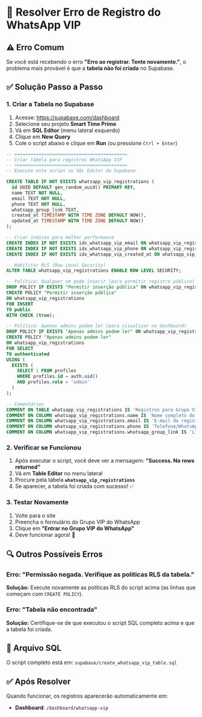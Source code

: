 # 🔧 Resolver Erro de Registro do WhatsApp VIP

## ⚠️ Erro Comum

Se você está recebendo o erro **"Erro ao registrar. Tente novamente."**, o problema mais provável é que a **tabela não foi criada** no Supabase.

## ✅ Solução Passo a Passo

### 1. Criar a Tabela no Supabase

1. Acesse: https://supabase.com/dashboard
2. Selecione seu projeto **Smart Time Prime**
3. Vá em **SQL Editor** (menu lateral esquerdo)
4. Clique em **New Query**
5. Cole o script abaixo e clique em **Run** (ou pressione `Ctrl + Enter`)

```sql
-- ==========================================
-- Criar tabela para registros WhatsApp VIP
-- ==========================================
-- Execute este script no SQL Editor do Supabase

CREATE TABLE IF NOT EXISTS whatsapp_vip_registrations (
  id UUID DEFAULT gen_random_uuid() PRIMARY KEY,
  name TEXT NOT NULL,
  email TEXT NOT NULL,
  phone TEXT NOT NULL,
  whatsapp_group_link TEXT,
  created_at TIMESTAMP WITH TIME ZONE DEFAULT NOW(),
  updated_at TIMESTAMP WITH TIME ZONE DEFAULT NOW()
);

-- Criar índices para melhor performance
CREATE INDEX IF NOT EXISTS idx_whatsapp_vip_email ON whatsapp_vip_registrations(email);
CREATE INDEX IF NOT EXISTS idx_whatsapp_vip_phone ON whatsapp_vip_registrations(phone);
CREATE INDEX IF NOT EXISTS idx_whatsapp_vip_created_at ON whatsapp_vip_registrations(created_at DESC);

-- Habilitar RLS (Row Level Security)
ALTER TABLE whatsapp_vip_registrations ENABLE ROW LEVEL SECURITY;

-- Política: Qualquer um pode inserir (para permitir registro público)
DROP POLICY IF EXISTS "Permitir inserção pública" ON whatsapp_vip_registrations;
CREATE POLICY "Permitir inserção pública"
ON whatsapp_vip_registrations
FOR INSERT
TO public
WITH CHECK (true);

-- Política: Apenas admins podem ler (para visualizar no dashboard)
DROP POLICY IF EXISTS "Apenas admins podem ler" ON whatsapp_vip_registrations;
CREATE POLICY "Apenas admins podem ler"
ON whatsapp_vip_registrations
FOR SELECT
TO authenticated
USING (
  EXISTS (
    SELECT 1 FROM profiles
    WHERE profiles.id = auth.uid()
    AND profiles.role = 'admin'
  )
);

-- Comentários
COMMENT ON TABLE whatsapp_vip_registrations IS 'Registros para Grupo VIP do WhatsApp';
COMMENT ON COLUMN whatsapp_vip_registrations.name IS 'Nome completo do registrado';
COMMENT ON COLUMN whatsapp_vip_registrations.email IS 'E-mail do registrado';
COMMENT ON COLUMN whatsapp_vip_registrations.phone IS 'Telefone/WhatsApp do registrado';
COMMENT ON COLUMN whatsapp_vip_registrations.whatsapp_group_link IS 'Link do grupo WhatsApp (opcional, pode ser configurado depois)';
```

### 2. Verificar se Funcionou

1. Após executar o script, você deve ver a mensagem: **"Success. No rows returned"**
2. Vá em **Table Editor** no menu lateral
3. Procure pela tabela **`whatsapp_vip_registrations`**
4. Se aparecer, a tabela foi criada com sucesso! ✅

### 3. Testar Novamente

1. Volte para o site
2. Preencha o formulário do Grupo VIP do WhatsApp
3. Clique em **"Entrar no Grupo VIP do WhatsApp"**
4. Deve funcionar agora! 🎉

## 🔍 Outros Possíveis Erros

### Erro: "Permissão negada. Verifique as políticas RLS da tabela."

**Solução:** Execute novamente as políticas RLS do script acima (as linhas que começam com `CREATE POLICY`).

### Erro: "Tabela não encontrada"

**Solução:** Certifique-se de que executou o script SQL completo acima e que a tabela foi criada.

## 📝 Arquivo SQL

O script completo está em: `supabase/create_whatsapp_vip_table.sql`

## ✅ Após Resolver

Quando funcionar, os registros aparecerão automaticamente em:
- **Dashboard**: `/dashboard/whatsapp-vip`

